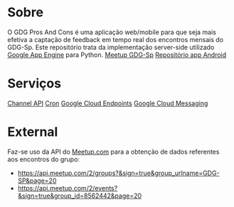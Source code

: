Sobre
=====
O GDG Pros And Cons é uma aplicação web/mobile para que seja mais efetiva a captação de feedback em tempo real dos encontros mensais do GDG-Sp.
Este repositório trata da implementação server-side utilizado [Google App Engine](https://developers.google.com/appengine/) para Python.
[Meetup GDG-Sp](http://www.meetup.com/GDG-SP/)
[Repositório app Android](https://github.com/cirocosta/gdg-pros-and-cons-android)

Serviços
===========
[Channel API](https://developers.google.com/appengine/docs/python/channel/)
[Cron](https://developers.google.com/appengine/docs/python/config/cron)
[Google Cloud Endpoints](https://developers.google.com/appengine/docs/python/endpoints/)
[Google Cloud Messaging](http://developer.android.com/google/gcm/server.html)

External
============
Faz-se uso da API do [Meetup.com](www.meetup.com) para a obtenção de dados referentes aos encontros do grupo:

- https://api.meetup.com/2/groups?&sign=true&group_urlname=GDG-SP&page=20
- https://api.meetup.com/2/events?&sign=true&group_id=8562442&page=20
